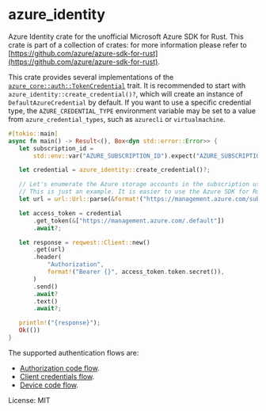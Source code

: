 # azure_identity

Azure Identity crate for the unofficial Microsoft Azure SDK for Rust. This crate is part of a collection of crates: for more information please refer to [https://github.com/azure/azure-sdk-for-rust](https://github.com/azure/azure-sdk-for-rust).

This crate provides several implementations of the [`azure_core::auth::TokenCredential`](https://docs.rs/azure_core/latest/azure_core/auth/trait.TokenCredential.html) trait.
It is recommended to start with `azure_identity::create_credential()?`, which will create an instance of `DefaultAzureCredential` by default. If you want to use a specific credential type, the `AZURE_CREDENTIAL_TYPE` environment variable may be set to a value from `azure_credential_types`, such as `azurecli` or `virtualmachine`.

```rust
#[tokio::main]
async fn main() -> Result<(), Box<dyn std::error::Error>> {
   let subscription_id =
       std::env::var("AZURE_SUBSCRIPTION_ID").expect("AZURE_SUBSCRIPTION_ID required");

   let credential = azure_identity::create_credential()?;

   // Let's enumerate the Azure storage accounts in the subscription using the REST API directly.
   // This is just an example. It is easier to use the Azure SDK for Rust crates.
   let url = url::Url::parse(&format!("https://management.azure.com/subscriptions/{subscription_id}/providers/Microsoft.Storage/storageAccounts?api-version=2019-06-01"))?;

   let access_token = credential
       .get_token(&["https://management.azure.com/.default"])
       .await?;

   let response = reqwest::Client::new()
       .get(url)
       .header(
           "Authorization",
           format!("Bearer {}", access_token.token.secret()),
       )
       .send()
       .await?
       .text()
       .await?;

   println!("{response}");
   Ok(())
}
```

The supported authentication flows are:
* [Authorization code flow](https://docs.microsoft.com/azure/active-directory/develop/v2-oauth2-auth-code-flow).
* [Client credentials flow](https://docs.microsoft.com/azure/active-directory/develop/v2-oauth2-client-creds-grant-flow).
* [Device code flow](https://docs.microsoft.com/azure/active-directory/develop/v2-oauth2-device-code).

License: MIT
